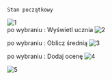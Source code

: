     Stan początkowy
   ![1](https://github.com/user-attachments/assets/4e2af313-0def-4f82-9fd4-fa05d98f53cd)  
    po wybraniu :  Wyświetl ucznia
  ![2](https://github.com/user-attachments/assets/46445378-b510-4f58-9927-d7982b2fc3c6)

   po wybraniu :  Oblicz średnią
  ![3](https://github.com/user-attachments/assets/53def062-558c-4bab-b0f9-79d6fbdbeb86)

   po wybraniu :  Dodaj ocenę
  ![4](https://github.com/user-attachments/assets/dee36f00-9a3f-4120-bb84-b2d92070a625)

 ![5](https://github.com/user-attachments/assets/3e039ab2-4218-4572-a3e1-06ceed0e4d50)
